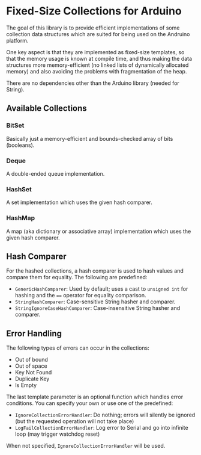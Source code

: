 # Fixed-Size Collections for Arduino

The goal of this library is to provide efficient implementations of some collection data structures which are suited for being used on the Andruino platform.

One key aspect is that they are implemented as fixed-size templates, so that the memory usage is known at compile time, and thus making the data structures more memory-efficient (no linked lists of dynamically allocated memory) and also avoiding the problems with fragmentation of the heap.

There are no dependencies other than the Arduino library (needed for String).

## Available Collections
### BitSet

Basically just a memory-efficient and bounds-checked array of bits (booleans).

### Deque

A double-ended queue implementation.

### HashSet

A set implementation which uses the given hash comparer.

### HashMap

A map (aka dictionary or associative array) implementation which uses the given hash comparer.

## Hash Comparer

For the hashed collections, a hash comparer is used to hash values and compare them for equality. The following are predefined:

* `GenericHashComparer`: Used by default; uses a cast to `unsigned int` for hashing and the `==` operator for equality comparison.
* `StringHashComparer`: Case-sensitive String hasher and comparer.
* `StringIgnoreCaseHashComparer`: Case-insensitive String hasher and comparer.

## Error Handling

The following types of errors can occur in the collections:

* Out of bound
* Out of space
* Key Not Found
* Duplicate Key
* Is Empty

The last template parameter is an optional function which handles error conditions. You can specify your own or use one of the predefined:

* `IgnoreCollectionErrorHandler`: Do nothing; errors will silently be ignored (but the requested operation will not take place)
* `LogFailCollectionErrorHandler`: Log error to Serial and go into infinite loop (may trigger watchdog reset)

When not specified, `IgnoreCollectionErrorHandler` will be used.